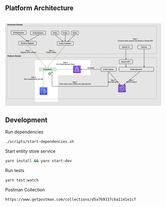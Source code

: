 ## Platform Architecture

![launch page](assets/platform-architecture.png 'Architecture')



## Development

Run dependencies
```bash
./scripts/start-dependencies.sh
```

Start entity store service
```bash
yarn install && yarn start:dev
```

Run tests
```bash
yarn test:watch
```

Postman Collection
```
https://www.getpostman.com/collections/d5a769337c6a1141e1cf
```